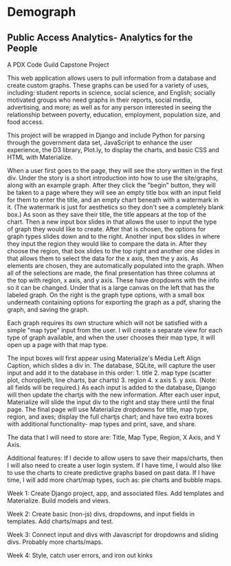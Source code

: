 # Demograph
## Public Access Analytics- Analytics for the People
A PDX Code Guild Capstone Project

This web application allows users to pull information from a database and create custom graphs. These graphs can be used for a variety of uses, including: student reports in science, social science, and English; socially motivated groups who need graphs in their reports, social media, advertising, and more; as well as for any person interested in seeing the relationship between poverty, education, employment, population size, and food access. 

This project will be wrapped in Django and include Python for parsing through the government data set, JavaScript to enhance the user experience, the D3 library, Plot.ly, to display the charts, and basic CSS and HTML with Materialize. 

When a user first goes to the page, they will see the story written in the first div. Under the story is a short introduction into how to use the site/graphs, along with an example graph. After they click the "begin" button, they will be taken to a page where they will see an empty title box with an input field for them to enter the title, and an empty chart beneath with a watermark in it. (The watermark is just for aesthetics so they don't see a completely blank box.) As soon as they save their title, the title appears at the top of the chart. Then a new input box slides in that allows the user to input the type of graph they would like to create. After that is chosen, the options for graph types slides down and to the right. Another input box slides in where they input the region they would like to compare the data in. After they choose the region, that box slides to the top right and another one slides in that allows them to select the data for the x axis, then the y axis. As elements are chosen, they are automatically populated into the graph. When all of the selections are made, the final presentation has three columns at the top with region, x axis, and y axis. These have dropdowns with the info so it can be changed. Under that is a large canvas on the left that has the labeled graph. On the right is the graph type options, with a small box underneath containing options for exporting the graph as a pdf, sharing the graph, and saving the graph. 

Each graph requires its own structure which will not be satisfied with a simple "map type" input from the user. I will create a separate view for each type of graph available, and when the user chooses their map type, it will open up a page with that map type.

The input boxes will first appear using Materialize's Media Left Align Caption, which slides a div in. The database, SQLite, will capture the user input and add it to the database in this order: 1. title 2. map type (scatter plot, choropleth, line charts, bar charts) 3. region 4. x axis 5. y axis. (Note: all fields will be required.) As each input is added to the database, Django will then update the chartjs with the new information. After each user input, Materialize will slide the input div to the right and stay there until the final page. The final page will use Materialize dropdowns for title, map type, region, and axes; display the full chartjs chart; and have two extra boxes with additional functionality- map types and print, save, and share. 

The data that I will need to store are: Title, Map Type, Region, X Axis, and Y Axis. 

Additional features: If I decide to allow users to save their maps/charts, then I will also need to create a user login system. If I have time, I would also like to use the charts to create predictive graphs based on past data. If I have time, I will add more chart/map types, such as: pie charts and bubble maps. 

Week 1: Create Django project, app, and associated files. Add templates and Materialize. Build models and views. 

Week 2: Create basic (non-js) divs, dropdowns, and input fields in templates. Add charts/maps and test. 

Week 3: Connect input and divs with Javascript for dropdowns and sliding divs. Probably more charts/maps.

Week 4: Style, catch user errors, and iron out kinks
